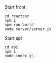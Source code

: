 Start front

```
cd reactssr
npm i
npm run build
node server/server.js
```

Start api

```
cd api
npm i
node index.js
```
